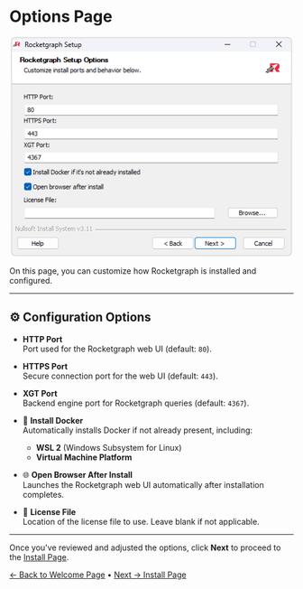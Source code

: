 # Options Page

<p align="center">
  <img src="images/options.png" alt="Options Page" width="500">
</p>

On this page, you can customize how Rocketgraph is installed and configured.

---

## ⚙️ Configuration Options

- **HTTP Port**  
  Port used for the Rocketgraph web UI (default: `80`).

- **HTTPS Port**  
  Secure connection port for the web UI (default: `443`).

- **XGT Port**  
  Backend engine port for Rocketgraph queries (default: `4367`).

- 🐳 **Install Docker**  
  Automatically installs Docker if not already present, including:
  - **WSL 2** (Windows Subsystem for Linux)
  - **Virtual Machine Platform**

- 🌐 **Open Browser After Install**  
  Launches the Rocketgraph web UI automatically after installation completes.

- 🔐 **License File**  
  Location of the license file to use. Leave blank if not applicable.

---

Once you've reviewed and adjusted the options, click **Next** to proceed to the [Install Page](install.md).

[← Back to Welcome Page](welcome.md) • [Next → Install Page](install.md)
